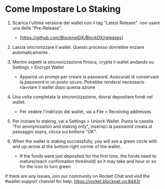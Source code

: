 # Come Impostare Lo Staking

1. Scarica l'ultima versione del wallet con il tag "Latest Release". non usare una delle "Pre-Release".

    - [https://github.com/BlocknetDX/BlockDX/releases]
 
2. Lascia sincronizzare il wallet. Questo processo dovrebbe iniziare automaticamente .

3. Mentre aspetti la sincronizzazione finisca, crypta il wallet andando su Settings > Encrypt Wallet
    - Apparirá un prompt per creare la password. Assicurati di conservare la password in un posto sicuro. Potrebbe rendersi necessario riavviare il wallet dopo questa azione

4. Una volta completata la sincronizzazione, dovrai depositare fondi nel wallet.
    - Per vedere l'indirizzo del wallet, vai a File > Receiving addresses

5. Per iniziare lo staking, vai a Settings > Unlock Wallet. Punta la casella "For anonymization and staking only", inserisci la password creata al passaggio sopra, clicca sul bottone "OK".

6. When the wallet is staking successfully, you will see a green circle with and up-arrow at the bottom right corner of the wallet.
    - If the funds were just deposited for the first time, the funds need to mature(reach confirmation threshold) so it may take and hour or so for the icon to turn green
    
If there are any issues, join our community on Rocket Chat and visit the #wallet-support channel for help.
https://rocket.blocknet.co:8443/
